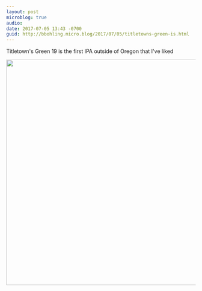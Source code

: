 ```yaml
---
layout: post
microblog: true
audio: 
date: 2017-07-05 13:43 -0700
guid: http://bbohling.micro.blog/2017/07/05/titletowns-green-is.html
---
```

Titletown's Green 19 is the first IPA outside of Oregon that I've liked

<img src="http://bbohling.micro.blog/uploads/2017/9d308ece05.jpg" width="600" height="600" style="height: auto" />
